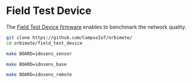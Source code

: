 # Field Test Device

The [Field Test Device firmware](https://github.com/CampusIoT/orbimote/tree/master/field_test_device#readme) enables to benchmark the network quality.

```bash
git clone https://github.com/CampusIoT/orbimote/
cd orbimote/field_test_device
```

```bash
make BOARD=idosens_sensor
```

```bash
make BOARD=idosens_base
```

```bash
make BOARD=idosens_remote
```
